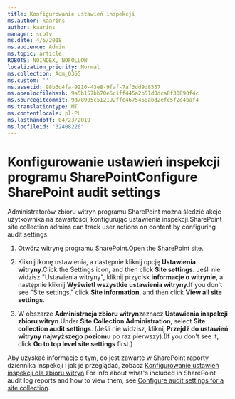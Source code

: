 ```yaml
---
title: Konfigurowanie ustawień inspekcji
ms.author: kaarins
author: kaarins
manager: scotv
ms.date: 4/5/2018
ms.audience: Admin
ms.topic: article
ROBOTS: NOINDEX, NOFOLLOW
localization_priority: Normal
ms.collection: Adm_O365
ms.custom: ''
ms.assetid: 98b3d4fa-9210-43e8-9faf-7af3dd9d8557
ms.openlocfilehash: 9a5b157bb70e6c1ff445a2b51d0dca8f30890f4c
ms.sourcegitcommit: 9d78905c512192ffc4675468abd2efc5f2e4baf4
ms.translationtype: MT
ms.contentlocale: pl-PL
ms.lasthandoff: 04/23/2019
ms.locfileid: "32408226"
---
```

# <a name="configure-sharepoint-audit-settings"></a><span data-ttu-id="4f2ec-102">Konfigurowanie ustawień inspekcji programu SharePoint</span><span class="sxs-lookup"><span data-stu-id="4f2ec-102">Configure SharePoint audit settings</span></span>

<span data-ttu-id="4f2ec-103">Administratorów zbioru witryn programu SharePoint można śledzić akcje użytkownika na zawartości, konfigurując ustawienia inspekcji.</span><span class="sxs-lookup"><span data-stu-id="4f2ec-103">SharePoint site collection admins can track user actions on content by configuring audit settings.</span></span>
  
1. <span data-ttu-id="4f2ec-104">Otwórz witrynę programu SharePoint.</span><span class="sxs-lookup"><span data-stu-id="4f2ec-104">Open the SharePoint site.</span></span>
    
2. <span data-ttu-id="4f2ec-105">Kliknij ikonę ustawienia, a następnie kliknij opcję **Ustawienia witryny**.</span><span class="sxs-lookup"><span data-stu-id="4f2ec-105">Click the Settings icon, and then click **Site settings**.</span></span> <span data-ttu-id="4f2ec-106">Jeśli nie widzisz "Ustawienia witryny", kliknij przycisk **informacje o witrynie**, a następnie kliknij **Wyświetl wszystkie ustawienia witryny**.</span><span class="sxs-lookup"><span data-stu-id="4f2ec-106">If you don't see "Site settings," click **Site information**, and then click **View all site settings**.</span></span>
    
3. <span data-ttu-id="4f2ec-107">W obszarze **Administracja zbioru witryn**zaznacz **Ustawienia inspekcji zbioru witryn**.</span><span class="sxs-lookup"><span data-stu-id="4f2ec-107">Under **Site Collection Administration**, select **Site collection audit settings**.</span></span> <span data-ttu-id="4f2ec-108">(Jeśli nie widzisz, kliknij **Przejdź do ustawień witryny najwyższego poziomu** po raz pierwszy).</span><span class="sxs-lookup"><span data-stu-id="4f2ec-108">(If you don't see it, click **Go to top level site settings** first.)</span></span> 
    
<span data-ttu-id="4f2ec-109">Aby uzyskać informacje o tym, co jest zawarte w SharePoint raporty dziennika inspekcji i jak je przeglądać, zobacz [Konfigurowanie ustawień inspekcji dla zbioru witryn](https://go.microsoft.com/fwlink/?linkid=404050).</span><span class="sxs-lookup"><span data-stu-id="4f2ec-109">For info about what's included in SharePoint audit log reports and how to view them, see [Configure audit settings for a site collection](https://go.microsoft.com/fwlink/?linkid=404050).</span></span>
  

